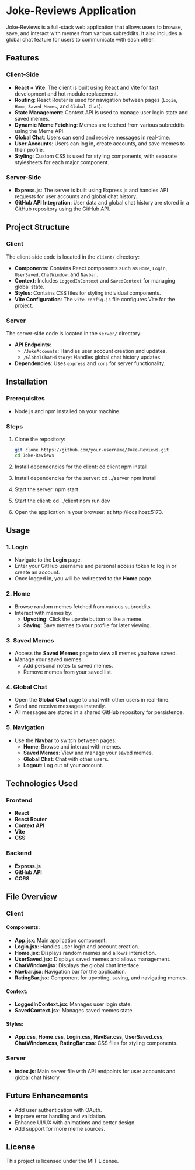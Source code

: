 # Joke-Reviews Application

Joke-Reviews is a full-stack web application that allows users to browse, save, and interact with memes from various subreddits. It also includes a global chat feature for users to communicate with each other.

## Features

### Client-Side

- **React + Vite**: The client is built using React and Vite for fast development and hot module replacement.
- **Routing**: React Router is used for navigation between pages (`Login`, `Home`, `Saved Memes`, and `Global Chat`).
- **State Management**: Context API is used to manage user login state and saved memes.
- **Dynamic Meme Fetching**: Memes are fetched from various subreddits using the Meme API.
- **Global Chat**: Users can send and receive messages in real-time.
- **User Accounts**: Users can log in, create accounts, and save memes to their profile.
- **Styling**: Custom CSS is used for styling components, with separate stylesheets for each major component.

### Server-Side

- **Express.js**: The server is built using Express.js and handles API requests for user accounts and global chat history.
- **GitHub API Integration**: User data and global chat history are stored in a GitHub repository using the GitHub API.

## Project Structure

### Client

The client-side code is located in the `client/` directory:

- **Components**: Contains React components such as `Home`, `Login`, `UserSaved`, `ChatWindow`, and `Navbar`.
- **Context**: Includes `LoggedInContext` and `SavedContext` for managing global state.
- **Styles**: Contains CSS files for styling individual components.
- **Vite Configuration**: The `vite.config.js` file configures Vite for the project.

### Server

The server-side code is located in the `server/` directory:

- **API Endpoints**:
  - `/JokeAccounts`: Handles user account creation and updates.
  - `/GlobalChatHistory`: Handles global chat history updates.
- **Dependencies**: Uses `express` and `cors` for server functionality.

## Installation

### Prerequisites

- Node.js and npm installed on your machine.

### Steps

1. Clone the repository:
   ```bash
   git clone https://github.com/your-username/Joke-Reviews.git
   cd Joke-Reviews
   ```
2. Install dependencies for the client:
   cd client
   npm install

3. Install dependencies for the server:
   cd ../server
   npm install

4. Start the server:
   npm start

5. Start the client:
   cd ../client
   npm run dev

6. Open the application in your browser:
   at http://localhost:5173.

## Usage

### 1. Login

- Navigate to the **Login** page.
- Enter your GitHub username and personal access token to log in or create an account.
- Once logged in, you will be redirected to the **Home** page.

### 2. Home

- Browse random memes fetched from various subreddits.
- Interact with memes by:
  - **Upvoting**: Click the upvote button to like a meme.
  - **Saving**: Save memes to your profile for later viewing.

### 3. Saved Memes

- Access the **Saved Memes** page to view all memes you have saved.
- Manage your saved memes:
  - Add personal notes to saved memes.
  - Remove memes from your saved list.

### 4. Global Chat

- Open the **Global Chat** page to chat with other users in real-time.
- Send and receive messages instantly.
- All messages are stored in a shared GitHub repository for persistence.

### 5. Navigation

- Use the **Navbar** to switch between pages:
  - **Home**: Browse and interact with memes.
  - **Saved Memes**: View and manage your saved memes.
  - **Global Chat**: Chat with other users.
  - **Logout**: Log out of your account.

## Technologies Used

### Frontend

- **React**
- **React Router**
- **Context API**
- **Vite**
- **CSS**

### Backend

- **Express.js**
- **GitHub API**
- **CORS**

## File Overview

### Client

#### Components:

- **App.jsx**: Main application component.
- **Login.jsx**: Handles user login and account creation.
- **Home.jsx**: Displays random memes and allows interaction.
- **UserSaved.jsx**: Displays saved memes and allows management.
- **ChatWindow.jsx**: Displays the global chat interface.
- **Navbar.jsx**: Navigation bar for the application.
- **RatingBar.jsx**: Component for upvoting, saving, and navigating memes.

#### Context:

- **LoggedInContext.jsx**: Manages user login state.
- **SavedContext.jsx**: Manages saved memes state.

#### Styles:

- **App.css**, **Home.css**, **Login.css**, **NavBar.css**, **UserSaved.css**, **ChatWindow.css**, **RatingBar.css**: CSS files for styling components.

### Server

- **index.js**: Main server file with API endpoints for user accounts and global chat history.

## Future Enhancements

- Add user authentication with OAuth.
- Improve error handling and validation.
- Enhance UI/UX with animations and better design.
- Add support for more meme sources.

## License

This project is licensed under the MIT License.

